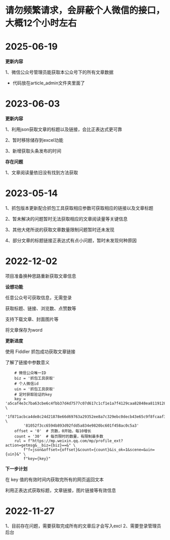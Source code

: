 # 请勿频繁请求，会屏蔽个人微信的接口，大概12个小时左右

# 2025-06-19
**更新内容**

1、微信公众号管理员能获取本公众号下的所有文章数据
- 代码放在article_admin文件夹里面了

# 2023-06-03
**更新内容**

1、利用json获取文章的标题以及链接，会比正表达式更可靠

2、暂时移除储存到excel功能

3、新增获取头条发布的时间


**存在问题**

1、文章阅读量依旧没有找到方法获取


# 2023-05-14
1、抓包版本更新配合抓包工具获取相应参数可获取相应的链接以及文章标题

2、暂未解决的问题暂时无法获取相应的文章阅读量等关键信息

3、其他大佬所说的获取文章数量限制问题暂时还未发现

4、部分文章的标题链接正表达式有点小问题，暂时未发现何种原因


# 2022-12-02
项目准备换种思路重新获取文章信息

**设想功能**

任意公众号可获取信息，无需登录

获取标题、链接、浏览数、点赞数等

支持下载文章、封面图片等

将文章保存为word


**更新进度**

使用 Fiddler 抓包成功获取文章链接

了解了链接中参数意义

        # 微信公众唯一ID
        biz = '抓包工具获取'
        # 个人微信id
        uin = '抓包工具获取'
        # 定时获取验证的key
        key = 'a5caf4e3c7ba63cbe6c4fbb37d4d7577c07d617c1cf1e1a7f4129caa82848ea81191282b75ca5c8fc51f8983154937450fe4ea59321c' \
            '1f871acbca4de8c24d21878e66d69763a29352ee8a7c329ebc0decb43e65c9f8fcaaf301bf0bac283614bef3626139bcd0d' \
            '81052f3cc6594b893d92fdd5a834e9820bc601f458ac0c5a3'
        offset = '0'  # 页数，0开始，每10增长
        count = '30'  # 每页限时的数量，有限制最多数
        rul = f"https://mp.weixin.qq.com/mp/profile_ext?action=getmsg&__biz={biz}==&" \
            f"f=json&offset={offset}&count={count}&is_ok=1&scene=&uin={uin}&" \
            f"key={key}"


**下一步计划**

在 key 值的有效时间内获取完所有的网页返回文本

利用正表达式获取标题，文章链接，图片链接等有效信息


# 2022-11-27
1、目前存在问题，需要获取完成所有的文章后才会写入excl
2、需要登录管理员后台



